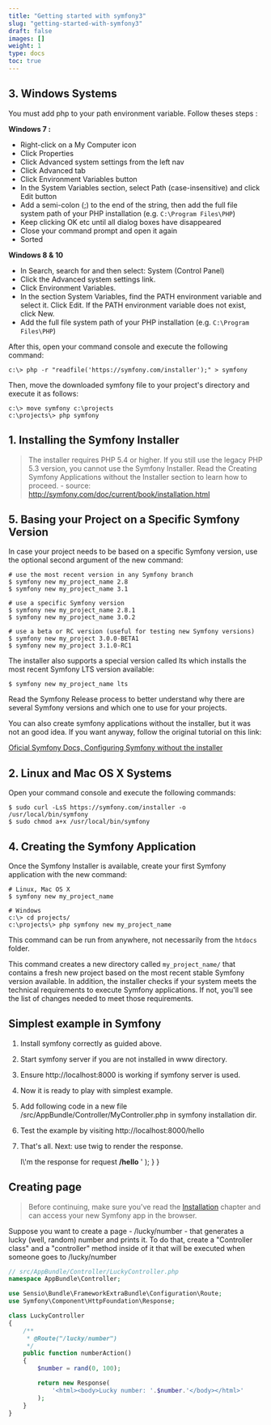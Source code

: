 ```yaml
---
title: "Getting started with symfony3"
slug: "getting-started-with-symfony3"
draft: false
images: []
weight: 1
type: docs
toc: true
---
```


## 3. Windows Systems
You must add php to your path environment variable. Follow theses steps :

**Windows 7 :**

 - Right-click on a My Computer icon
 - Click Properties
 - Click Advanced system settings from the left nav
 - Click Advanced tab
 - Click Environment Variables button
 - In the System Variables section, select Path (case-insensitive) and click Edit button
 - Add a semi-colon (;) to the end of the string, then add the full file system path of your PHP installation (e.g. `C:\Program Files\PHP`)
 - Keep clicking OK etc until all dialog boxes have disappeared
 - Close your command prompt and open it again
 - Sorted

**Windows 8 & 10**

 - In Search, search for and then select: System (Control Panel)
 - Click the Advanced system settings link.
 - Click Environment Variables.
 - In the section System Variables, find the PATH environment variable and select it. Click Edit. If the PATH environment variable does not exist, click New.
 - Add the full file system path of your PHP installation (e.g. `C:\Program Files\PHP`)


After this, open your command console and execute the following command:

    c:\> php -r "readfile('https://symfony.com/installer');" > symfony

Then, move the downloaded symfony file to your project's directory and execute it as follows:

    c:\> move symfony c:\projects
    c:\projects\> php symfony

## 1. Installing the Symfony Installer
> The installer requires PHP 5.4 or higher. If you still use the legacy PHP 5.3 version, you cannot use the Symfony Installer. Read the Creating Symfony Applications without the Installer section to learn how to proceed. - source: http://symfony.com/doc/current/book/installation.html

## 5. Basing your Project on a Specific Symfony Version
In case your project needs to be based on a specific Symfony version, use the optional second argument of the new command:

    # use the most recent version in any Symfony branch
    $ symfony new my_project_name 2.8
    $ symfony new my_project_name 3.1
    
    # use a specific Symfony version
    $ symfony new my_project_name 2.8.1
    $ symfony new my_project_name 3.0.2
    
    # use a beta or RC version (useful for testing new Symfony versions)
    $ symfony new my_project 3.0.0-BETA1
    $ symfony new my_project 3.1.0-RC1

The installer also supports a special version called lts which installs the most recent Symfony LTS version available:

    $ symfony new my_project_name lts

Read the Symfony Release process to better understand why there are several Symfony versions and which one to use for your projects.

You can also create symfony applications without the installer, but it was not an good idea. If you want anyway, follow the original tutorial on this link:

[Oficial Symfony Docs, Configuring Symfony without the installer][1]


  [1]: http://symfony.com/doc/current/book/installation.html#creating-symfony-applications-without-the-installer

## 2. Linux and Mac OS X Systems
Open your command console and execute the following commands:

    $ sudo curl -LsS https://symfony.com/installer -o /usr/local/bin/symfony
    $ sudo chmod a+x /usr/local/bin/symfony

## 4. Creating the Symfony Application
Once the Symfony Installer is available, create your first Symfony application with the new command:

    # Linux, Mac OS X
    $ symfony new my_project_name
    
    # Windows
    c:\> cd projects/
    c:\projects\> php symfony new my_project_name

This command can be run from anywhere, not necessarily from the <code>htdocs</code> folder.

This command creates a new directory called `my_project_name/` that contains a fresh new project based on the most recent stable Symfony version available. In addition, the installer checks if your system meets the technical requirements to execute Symfony applications. If not, you'll see the list of changes needed to meet those requirements.

## Simplest example in Symfony

1) Install symfony correctly as guided above.
2) Start symfony server if you are not installed in www directory.
3) Ensure http://localhost:8000 is working if symfony server is used.
4) Now it is ready to play with simplest example.
5) Add following code in a new file /src/AppBundle/Controller/MyController.php in symfony installation dir.
6) Test the example by visiting http://localhost:8000/hello
7) That's all. Next: use twig to render the response.

  

    <?php
    // src/AppBundle/Controller/MyController.php
    
    namespace AppBundle\Controller;
    
    use Sensio\Bundle\FrameworkExtraBundle\Configuration\Route;
    use Symfony\Component\HttpFoundation\Response;
    
    class MyController
    {
        /**
         * @Route("/hello")
         */
        public function myHelloAction()
        {
            return new Response(
                '<html><body>
                       I\'m the response for request <b>/hello</b>
                 </body></html>'
            );
        }
    }

## Creating page
> Before continuing, make sure you've read the [Installation][1] chapter and can access your new Symfony app in the browser.

Suppose you want to create a page - /lucky/number - that generates a lucky (well, random) number and prints it. To do that, create a "Controller class" and a "controller" method inside of it that will be executed when someone goes to /lucky/number

```php
// src/AppBundle/Controller/LuckyController.php
namespace AppBundle\Controller;

use Sensio\Bundle\FrameworkExtraBundle\Configuration\Route;
use Symfony\Component\HttpFoundation\Response;

class LuckyController
{
    /**
     * @Route("/lucky/number")
     */
    public function numberAction()
    {
        $number = rand(0, 100);

        return new Response(
            '<html><body>Lucky number: '.$number.'</body></html>'
        );
    }
}
```


  [1]: http://symfony.com/doc/current/book/installation.html

